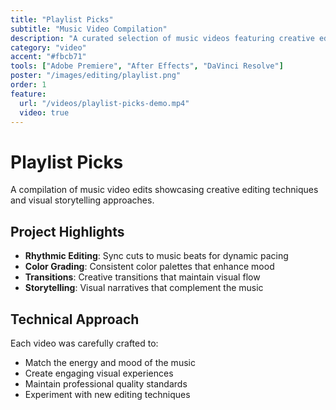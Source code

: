 ```yaml
---
title: "Playlist Picks"
subtitle: "Music Video Compilation"
description: "A curated selection of music videos featuring creative editing techniques and visual storytelling."
category: "video"
accent: "#fbcb71"
tools: ["Adobe Premiere", "After Effects", "DaVinci Resolve"]
poster: "/images/editing/playlist.png"
order: 1
feature:
  url: "/videos/playlist-picks-demo.mp4"
  video: true
---
```


# Playlist Picks

A compilation of music video edits showcasing creative editing techniques and visual storytelling approaches.

## Project Highlights

- **Rhythmic Editing**: Sync cuts to music beats for dynamic pacing
- **Color Grading**: Consistent color palettes that enhance mood
- **Transitions**: Creative transitions that maintain visual flow
- **Storytelling**: Visual narratives that complement the music

## Technical Approach

Each video was carefully crafted to:

- Match the energy and mood of the music
- Create engaging visual experiences
- Maintain professional quality standards
- Experiment with new editing techniques
